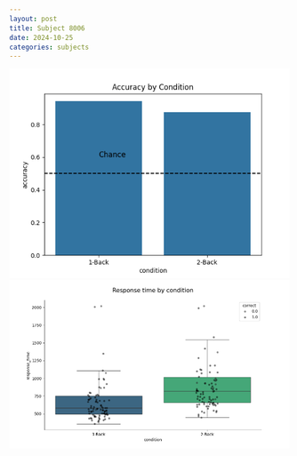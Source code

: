 ```yaml
---
layout: post
title: Subject 8006
date: 2024-10-25
categories: subjects
---
```


![](data/8006/run-2/8006_ATS_acc.png)
![](data/8006/run-2/8006_ATS_rt.png)
